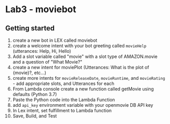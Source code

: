 # Lab3 - moviebot

## Getting started
1. create a new bot in LEX called moviebot
2. create a welcome intent with your bot greeting called `movieHelp` (utterances: Help, Hi, Hello)
3. Add a slot variable called "movie" with a slot type of AMAZON.movie and a question of "What Movie?"
4. create a new intent for moviePlot (Utterances: What is the plot of {movie}?, etc...)
5. create more intents for `movieReleaseDate`, `movieRuntime`, and `movieRating` - add appropriate slots, and Utterances for each
6. From Lambda console create a new function called getMovie using defaults (Python 3.7)
7. Paste the Python code into the Lambda Function
8. add `api_key` environment variable with your openmovie DB API key
9.  In Lex intent, set fulfillment to Lambda function
10. Save, Build, and Test